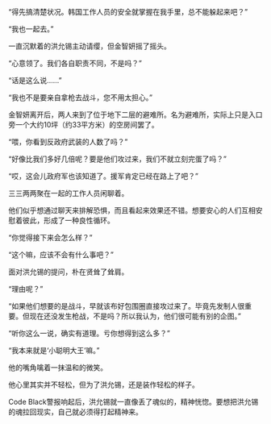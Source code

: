 “得先搞清楚状况。韩国工作人员的安全就掌握在我手里，总不能躲起来吧？”

“我也一起去。”

一直沉默着的洪允锡主动请缨，但金智妍摇了摇头。

“心意领了。我们各自职责不同，不是吗？”

“话是这么说……”

“我也不是要亲自拿枪去战斗，您不用太担心。”

金智妍离开后，两人来到了位于地下二层的避难所。名为避难所，实际上只是入口旁一个大约10坪（约33平方米）的空房间罢了。

“喂，你看到反政府武装的人数了吗？”

“好像比我们多好几倍呢？要是他们攻过来，我们不就立刻完蛋了吗？”

“哎，这会儿政府军也该知道了。援军肯定已经在路上了吧？”

三三两两聚在一起的工作人员闲聊着。

他们似乎想通过聊天来排解恐惧，而且看起来效果还不错。想要安心的人们互相安慰着彼此，形成了一种良性循环。

“你觉得接下来会怎么样？”

“这个嘛，应该不会有什么事吧？”

面对洪允锡的提问，朴在贤耸了耸肩。

“理由呢？”

“如果他们想要的是战斗，早就该布好包围圈直接攻过来了。毕竟先发制人很重要。但现在还没发生枪战，不是吗？所以我认为，他们很可能有别的企图。”

“听你这么一说，确实有道理。亏你想得到这么多？”

“我本来就是‘小聪明大王’嘛。”

他的嘴角噙着一抹温和的微笑。

他心里其实并不轻松，但为了洪允锡，还是装作轻松的样子。

Code Black警报响起后，洪允锡就一直像丢了魂似的，精神恍惚。要想把洪允锡的魂拉回现实，自己就必须得打起精神来。